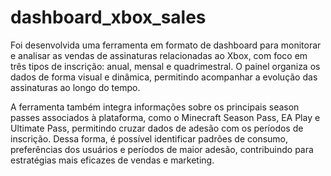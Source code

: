 # dashboard_xbox_sales
Foi desenvolvida uma ferramenta em formato de dashboard para monitorar e analisar as vendas de assinaturas relacionadas ao Xbox, com foco em três tipos de inscrição: anual, mensal e quadrimestral. O painel organiza os dados de forma visual e dinâmica, permitindo acompanhar a evolução das assinaturas ao longo do tempo.

A ferramenta também integra informações sobre os principais season passes associados à plataforma, como o Minecraft Season Pass, EA Play e Ultimate Pass, permitindo cruzar dados de adesão com os períodos de inscrição. Dessa forma, é possível identificar padrões de consumo, preferências dos usuários e períodos de maior adesão, contribuindo para estratégias mais eficazes de vendas e marketing.
